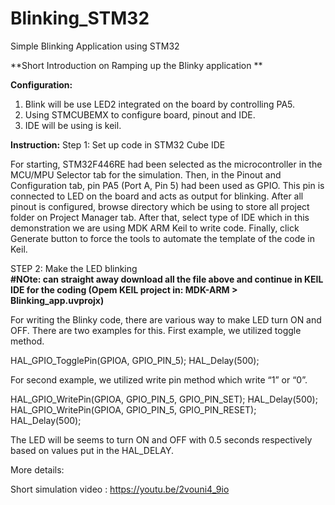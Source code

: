 # Blinking_STM32
Simple Blinking Application using STM32

**Short Introduction on Ramping up the Blinky application  **

**Configuration:**
1. Blink will be use LED2 integrated on the board by controlling PA5.
2. Using STMCUBEMX to configure board, pinout and IDE.
3. IDE will be using is keil.


**Instruction:**
Step 1: Set up code in STM32 Cube IDE 

For starting, STM32F446RE had been selected as the microcontroller in the MCU/MPU Selector tab for the simulation. Then, in the Pinout and Configuration tab, pin PA5 (Port A, Pin 5) had been used as GPIO. This pin is connected to LED on the board and acts as output for blinking. After all pinout is configured, browse directory which be using to store all project folder on Project Manager tab. After that, select type of IDE which in this demonstration we are using MDK ARM Keil to write code. Finally, click Generate button to force the tools to automate the template of the code in Keil. 
  

STEP 2: Make the LED blinking  
**#NOte: can straight away download all the file above and continue in KEIL IDE for the coding (Opem KEIL project in: MDK-ARM > Blinking_app.uvprojx)**

For writing the Blinky code, there are various way to make LED turn ON and OFF. There are two examples for this. First example, we utilized toggle method. 

HAL_GPIO_TogglePin(GPIOA, GPIO_PIN_5); 
HAL_Delay(500); 



For second example, we utilized write pin method which write “1” or “0”. 

HAL_GPIO_WritePin(GPIOA, GPIO_PIN_5, GPIO_PIN_SET); 
HAL_Delay(500); 
HAL_GPIO_WritePin(GPIOA, GPIO_PIN_5, GPIO_PIN_RESET); 
HAL_Delay(500); 

  

The LED will be seems to turn ON and OFF with 0.5 seconds respectively based on values put in the HAL_DELAY. 


More details: 

Short simulation video : 
https://youtu.be/2vouni4_9io 
